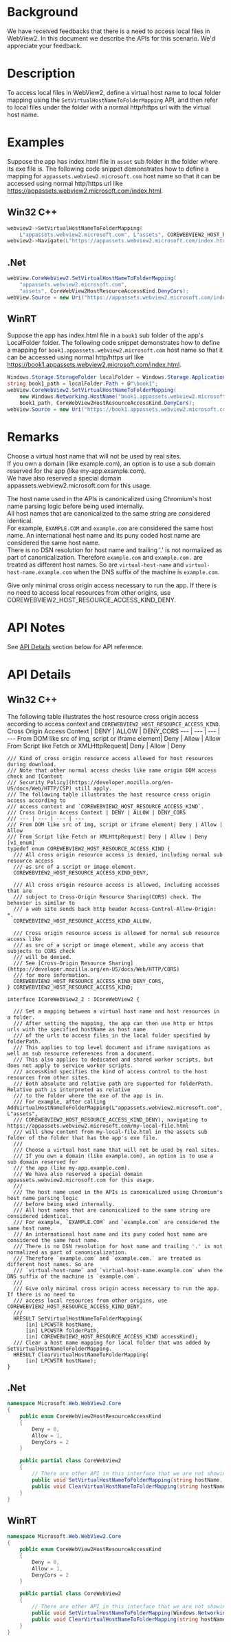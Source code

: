 # Background
We have received feedbacks that there is a need to access local files in WebView2. In this document we describe the APIs for this scenario. We'd appreciate your feedback.


# Description
To access local files in WebView2, define a virtual host name to local folder mapping using the `SetVirtualHostNameToFolderMapping` API,
and then refer to local files under the folder with a normal http/https url with the virtual host name.

# Examples
Suppose the app has index.html file in `asset` sub folder in the folder where its exe file is. The following code snippet demonstrates how to define a mapping
for `appassets.webview2.microsoft.com` host name so that it can be accessed using normal http/https url like https://appassets.webview2.microsoft.com/index.html.

## Win32 C++
```cpp
webview2->SetVirtualHostNameToFolderMapping(
    L"appassets.webview2.microsoft.com", L"assets", COREWEBVIEW2_HOST_RESOURCE_ACCESS_KIND_DENY_CORS);
webview2->Navigate(L"https://appassets.webview2.microsoft.com/index.html");
```

## .Net
```c#
webView.CoreWebView2.SetVirtualHostNameToFolderMapping(
    "appassets.webview2.microsoft.com",
    "assets", CoreWebView2HostResourceAccessKind.DenyCors);
webView.Source = new Uri("https://appassets.webview2.microsoft.com/index.html");
```

## WinRT
Suppose the app has index.html file in a `book1` sub folder of the app's LocalFolder folder. The following code snippet demonstrates how to define a mapping
for `book1.appassets.webview2.microsoft.com` host name so that it can be accessed using normal http/https url like https://book1.appassets.webview2.microsoft.com/index.html.
```c#
Windows.Storage.StorageFolder localFolder = Windows.Storage.ApplicationData.Current.LocalFolder;
string book1_path = localFolder.Path + @"\book1";
webView.CoreWebView2.SetVirtualHostNameToFolderMapping(
    new Windows.Networking.HostName("book1.appassets.webview2.microsoft.com"),
    book1_path, CoreWebView2HostResourceAccessKind.DenyCors);
webView.Source = new Uri("https://book1.appassets.webview2.microsoft.com/index.html");
```


# Remarks
Choose a virtual host name that will not be used by real sites.  
If you own a domain (like example.com), an option is to use a sub domain reserved for the app (like my-app.example.com).  
We have also reserved a special domain appassets.webview2.microsoft.com for this usage.

The host name used in the APIs is canonicalized using Chromium's host name parsing logic
before being used internally.   
All host names that are canonicalized to the same string are considered identical.   
For example, `EXAMPLE.COM` and `example.com` are considered the same host name.
An international host name and its puny coded host name are considered the same host name.   
There is no DSN resolution for host name and trailing '.' is not normalized as part of canonicalization.
Therefore `example.com` and `example.com.` are treated as different host names. So are `virtual-host-name` and `virtual-host-name.example.com` when the DNS suffix of the machine is `example.com`.

Give only minimal cross origin access necessary to run the app. If there is no need to access local resources
from other origins, use COREWEBVIEW2_HOST_RESOURCE_ACCESS_KIND_DENY.

# API Notes
See [API Details](#api-details) section below for API reference.

# API Details

## Win32 C++
The following table illustrates the host resource cross origin access according to
access context and `COREWEBVIEW2_HOST_RESOURCE_ACCESS_KIND`.  
Cross Origin Access Context | DENY | ALLOW | DENY_CORS
--- | --- | --- | ---
From DOM like src of img, script or iframe element| Deny | Allow | Allow
From Script like Fetch or XMLHttpRequest| Deny | Allow | Deny
```IDL
/// Kind of cross origin resource access allowed for host resources during download.
/// Note that other normal access checks like same origin DOM access check and [Content
/// Security Policy](https://developer.mozilla.org/en-US/docs/Web/HTTP/CSP) still apply.
/// The following table illustrates the host resource cross origin access according to
/// access context and `COREWEBVIEW2_HOST_RESOURCE_ACCESS_KIND`.  
/// Cross Origin Access Context | DENY | ALLOW | DENY_CORS
/// --- | --- | --- | ---
/// From DOM like src of img, script or iframe element| Deny | Allow | Allow
/// From Script like Fetch or XMLHttpRequest| Deny | Allow | Deny
[v1_enum]
typedef enum COREWEBVIEW2_HOST_RESOURCE_ACCESS_KIND {
  /// All cross origin resource access is denied, including normal sub resource access
  /// as src of a script or image element.
  COREWEBVIEW2_HOST_RESOURCE_ACCESS_KIND_DENY,

  /// All cross origin resource access is allowed, including accesses that are
  /// subject to Cross-Origin Resource Sharing(CORS) check. The behavior is similar to
  /// a web site sends back http header Access-Control-Allow-Origin: *.
  COREWEBVIEW2_HOST_RESOURCE_ACCESS_KIND_ALLOW,

  /// Cross origin resource access is allowed for normal sub resource access like
  /// as src of a script or image element, while any access that subjects to CORS check
  /// will be denied.
  /// See [Cross-Origin Resource Sharing](https://developer.mozilla.org/en-US/docs/Web/HTTP/CORS)
  /// for more information.
  COREWEBVIEW2_HOST_RESOURCE_ACCESS_KIND_DENY_CORS,
} COREWEBVIEW2_HOST_RESOURCE_ACCESS_KIND;

interface ICoreWebView2_2 : ICoreWebView2 {

  /// Set a mapping between a virtual host name and host resources in a folder.
  /// After setting the mapping, the app can then use http or https urls with the specified hostName as host name
  /// of the urls to access files in the local folder specified by folderPath.
  /// This applies to top level document and iframe navigations as well as sub resource references from a document.
  /// This also applies to dedicated and shared worker scripts, but does not apply to service worker scripts.
  /// accessKind specifies the kind of access control to the host resources from other sites.
  /// Both absolute and relative path are supported for folderPath. Relative path is interpreted as relative
  /// to the folder where the exe of the app is in.
  /// For example, after calling AddVirtualHostNameToFolderMapping(L"appassets.webview2.microsoft.com", L"assets",
  /// COREWEBVIEW2_HOST_RESOURCE_ACCESS_KIND_DENY), navigating to https://appassets.webview2.microsoft.com/my-local-file.html
  /// will show content from my-local-file.html in the assets sub folder of the folder that has the app's exe file.
  ///
  /// Choose a virtual host name that will not be used by real sites.
  /// If you own a domain (like example.com), an option is to use a sub domain reserved for
  /// the app (like my-app.example.com).
  /// We have also reserved a special domain appassets.webview2.microsoft.com for this usage.
  ///
  /// The host name used in the APIs is canonicalized using Chromium's host name parsing logic
  /// before being used internally.
  /// All host names that are canonicalized to the same string are considered identical.
  /// For example, `EXAMPLE.COM` and `example.com` are considered the same host name.
  /// An international host name and its puny coded host name are considered the same host name.
  /// There is no DSN resolution for host name and trailing '.' is not normalized as part of canonicalization.
  /// Therefore `example.com` and `example.com.` are treated as different host names. So are
  /// `virtual-host-name` and `virtual-host-name.example.com` when the DNS suffix of the machine is `example.com`.
  ///
  /// Give only minimal cross origin access necessary to run the app. If there is no need to
  /// access local resources from other origins, use COREWEBVIEW2_HOST_RESOURCE_ACCESS_KIND_DENY.
  ///
  HRESULT SetVirtualHostNameToFolderMapping(
      [in] LPCWSTR hostName,
      [in] LPCWSTR folderPath,
      [in] COREWEBVIEW2_HOST_RESOURCE_ACCESS_KIND accessKind);
  /// Clear a host name mapping for local folder that was added by SetVirtualHostNameToFolderMapping.
  HRESULT ClearVirtualHostNameToFolderMapping(
      [in] LPCWSTR hostName);
}
```

## .Net

```c#
namespace Microsoft.Web.WebView2.Core
{
    public enum CoreWebView2HostResourceAccessKind
    {
        Deny = 0,
        Allow = 1,
        DenyCors = 2
    }

    public partial class CoreWebView2
    {
        // There are other API in this interface that we are not showing 
        public void SetVirtualHostNameToFolderMapping(string hostName, string folderPath, CoreWebView2HostResourceAccessKind accessKind);
        public void ClearVirtualHostNameToFolderMapping(string hostName);
    }
}
```

## WinRT

```c#
namespace Microsoft.Web.WebView2.Core
{
    public enum CoreWebView2HostResourceAccessKind
    {
        Deny = 0,
        Allow = 1,
        DenyCors = 2
    }

    public partial class CoreWebView2
    {
        // There are other API in this interface that we are not showing 
        public void SetVirtualHostNameToFolderMapping(Windows.Networking.HostName hostName, string folderPath, CoreWebView2HostResourceAccessKind accessKind);
        public void ClearVirtualHostNameToFolderMapping(string hostName);
    }
}
```
